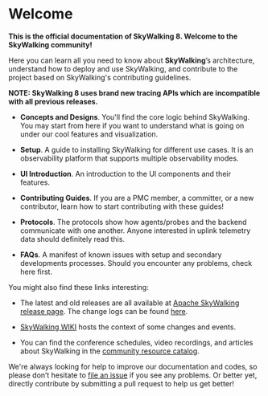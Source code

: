 # Welcome
**This is the official documentation of SkyWalking 8. Welcome to the SkyWalking community!**

Here you can learn all you need to know about **SkyWalking**’s architecture, understand how to deploy and use SkyWalking, and contribute to the project based on SkyWalking's contributing guidelines.

**NOTE: SkyWalking 8 uses brand new tracing APIs which are incompatible with all previous releases.**

- **Concepts and Designs**. You'll find the core logic behind SkyWalking. You may start from here if you want to understand what is going on under our cool features and visualization.

- **Setup**. A guide to installing SkyWalking for different use cases. It is an observability platform that supports multiple observability modes.

- **UI Introduction**. An introduction to the UI components and their features. 

- **Contributing Guides**. If you are a PMC member, a committer, or a new contributor, learn how to start contributing with these guides!

- **Protocols**. The protocols show how agents/probes and the backend communicate with one another. Anyone interested in uplink telemetry data should definitely read this.

- **FAQs**. A manifest of known issues with setup and secondary developments processes. Should you encounter any problems, check here first.


You might also find these links interesting:

- The latest and old releases are all available at [Apache SkyWalking release page](https://skywalking.apache.org/downloads/). The change logs can be found [here](https://github.com/apache/skywalking/tree/master/changes).

- [SkyWalking WIKI](https://cwiki.apache.org/confluence/display/SKYWALKING/Home) hosts the context of some changes and events.

- You can find the conference schedules, video recordings, and articles about SkyWalking in the [community resource catalog](https://github.com/OpenSkywalking/Community).

We're always looking for help to improve our documentation and codes, so please don’t hesitate to [file an issue](https://github.com/apache/skywalking/issues/new) if you see any problems. 
Or better yet, directly contribute by submitting a pull request to help us get better!

